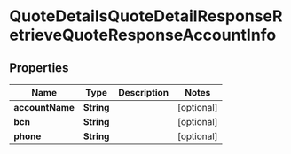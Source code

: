 

# QuoteDetailsQuoteDetailResponseRetrieveQuoteResponseAccountInfo


## Properties

| Name | Type | Description | Notes |
|------------ | ------------- | ------------- | -------------|
|**accountName** | **String** |  |  [optional] |
|**bcn** | **String** |  |  [optional] |
|**phone** | **String** |  |  [optional] |



